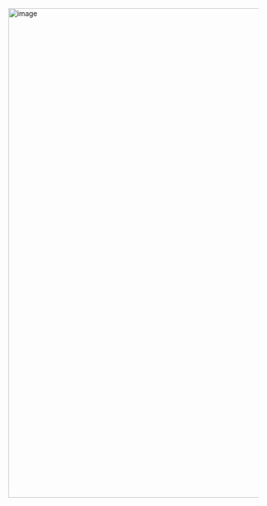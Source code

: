<img width="983" alt="image" src="https://github.com/shayvana/openingrecs/assets/19787070/8308d94d-affb-4557-b584-b0aaa87cf302">
